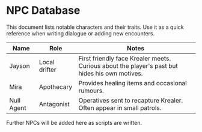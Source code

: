 # NPC Database

This document lists notable characters and their traits.  Use it as a quick
reference when writing dialogue or adding new encounters.

| Name   | Role            | Notes |
|-------|-----------------|-------|
|Jayson | Local drifter   | First friendly face Krealer meets.  Curious about the player's past but hides his own motives.|
|Mira   | Apothecary      | Provides healing items and occasional rumours.|
|Null Agent| Antagonist    | Operatives sent to recapture Krealer.  Often appear in small patrols.|

Further NPCs will be added here as scripts are written.

